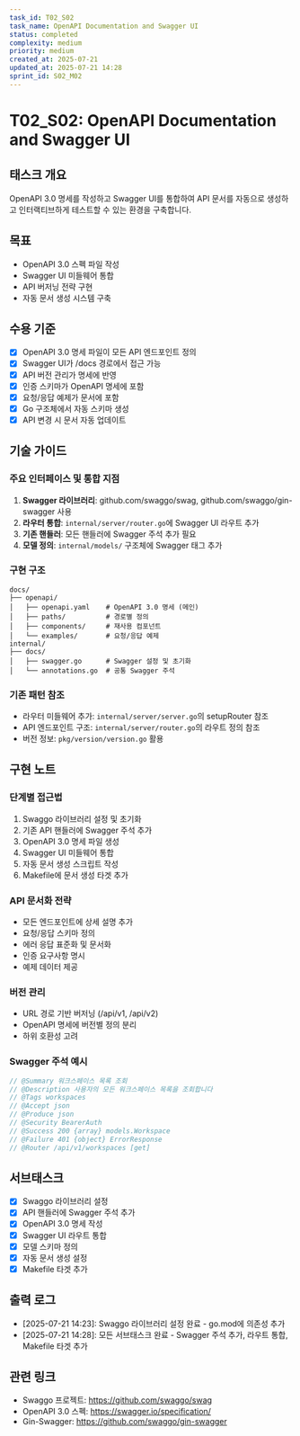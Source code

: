 ```yaml
---
task_id: T02_S02
task_name: OpenAPI Documentation and Swagger UI
status: completed
complexity: medium
priority: medium
created_at: 2025-07-21
updated_at: 2025-07-21 14:28
sprint_id: S02_M02
---
```


# T02_S02: OpenAPI Documentation and Swagger UI

## 태스크 개요

OpenAPI 3.0 명세를 작성하고 Swagger UI를 통합하여 API 문서를 자동으로 생성하고 인터랙티브하게 테스트할 수 있는 환경을 구축합니다.

## 목표

- OpenAPI 3.0 스펙 파일 작성
- Swagger UI 미들웨어 통합
- API 버저닝 전략 구현
- 자동 문서 생성 시스템 구축

## 수용 기준

- [x] OpenAPI 3.0 명세 파일이 모든 API 엔드포인트 정의
- [x] Swagger UI가 /docs 경로에서 접근 가능
- [x] API 버전 관리가 명세에 반영
- [x] 인증 스키마가 OpenAPI 명세에 포함
- [x] 요청/응답 예제가 문서에 포함
- [x] Go 구조체에서 자동 스키마 생성
- [x] API 변경 시 문서 자동 업데이트

## 기술 가이드

### 주요 인터페이스 및 통합 지점

1. **Swagger 라이브러리**: github.com/swaggo/swag, github.com/swaggo/gin-swagger 사용
2. **라우터 통합**: `internal/server/router.go`에 Swagger UI 라우트 추가
3. **기존 핸들러**: 모든 핸들러에 Swagger 주석 추가 필요
4. **모델 정의**: `internal/models/` 구조체에 Swagger 태그 추가

### 구현 구조

```
docs/
├── openapi/
│   ├── openapi.yaml    # OpenAPI 3.0 명세 (메인)
│   ├── paths/          # 경로별 정의
│   ├── components/     # 재사용 컴포넌트
│   └── examples/       # 요청/응답 예제
internal/
├── docs/
│   ├── swagger.go      # Swagger 설정 및 초기화
│   └── annotations.go  # 공통 Swagger 주석
```

### 기존 패턴 참조

- 라우터 미들웨어 추가: `internal/server/server.go`의 setupRouter 참조
- API 엔드포인트 구조: `internal/server/router.go`의 라우트 정의 참조
- 버전 정보: `pkg/version/version.go` 활용

## 구현 노트

### 단계별 접근법

1. Swaggo 라이브러리 설정 및 초기화
2. 기존 API 핸들러에 Swagger 주석 추가
3. OpenAPI 3.0 명세 파일 생성
4. Swagger UI 미들웨어 통합
5. 자동 문서 생성 스크립트 작성
6. Makefile에 문서 생성 타겟 추가

### API 문서화 전략

- 모든 엔드포인트에 상세 설명 추가
- 요청/응답 스키마 정의
- 에러 응답 표준화 및 문서화
- 인증 요구사항 명시
- 예제 데이터 제공

### 버전 관리

- URL 경로 기반 버저닝 (/api/v1, /api/v2)
- OpenAPI 명세에 버전별 정의 분리
- 하위 호환성 고려

### Swagger 주석 예시

```go
// @Summary 워크스페이스 목록 조회
// @Description 사용자의 모든 워크스페이스 목록을 조회합니다
// @Tags workspaces
// @Accept json
// @Produce json
// @Security BearerAuth
// @Success 200 {array} models.Workspace
// @Failure 401 {object} ErrorResponse
// @Router /api/v1/workspaces [get]
```

## 서브태스크

- [x] Swaggo 라이브러리 설정
- [x] API 핸들러에 Swagger 주석 추가
- [x] OpenAPI 3.0 명세 작성
- [x] Swagger UI 라우트 통합
- [x] 모델 스키마 정의
- [x] 자동 문서 생성 설정
- [x] Makefile 타겟 추가

## 출력 로그

- [2025-07-21 14:23]: Swaggo 라이브러리 설정 완료 - go.mod에 의존성 추가
- [2025-07-21 14:28]: 모든 서브태스크 완료 - Swagger 주석 추가, 라우트 통합, Makefile 타겟 추가

## 관련 링크

- Swaggo 프로젝트: https://github.com/swaggo/swag
- OpenAPI 3.0 스펙: https://swagger.io/specification/
- Gin-Swagger: https://github.com/swaggo/gin-swagger